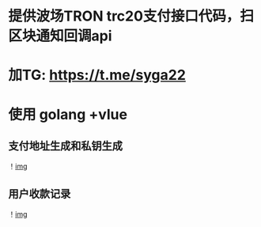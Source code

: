 # 提供波场TRON trc20支付接口代码，扫区块通知回调api
# 加TG: https://t.me/syga22
# 使用 golang +vlue 
## 支付地址生成和私钥生成
！[img](https://github.com/pchaibo/trc20/blob/main/img/add.png)
## 用户收款记录
！[img](https://github.com/pchaibo/trc20/blob/main/img/user.png)